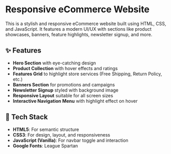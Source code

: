 # Responsive eCommerce Website

This is a stylish and responsive eCommerce website built using HTML, CSS, and JavaScript. It features a modern UI/UX with sections like product showcases, banners, feature highlights, newsletter signup, and more.





## ✨ Features

- **Hero Section** with eye-catching design
- **Product Collection** with hover effects and ratings
- **Features Grid** to highlight store services (Free Shipping, Return Policy, etc.)
- **Banners Section** for promotions and campaigns
- **Newsletter Signup** styled with background image
- **Responsive Layout** suitable for all screen sizes
- **Interactive Navigation Menu** with highlight effect on hover


## 🧪 Tech Stack

- **HTML5**: For semantic structure
- **CSS3**: For design, layout, and responsiveness
- **JavaScript (Vanilla)**: For navbar toggle and interaction
- **Google Fonts**: League Spartan
